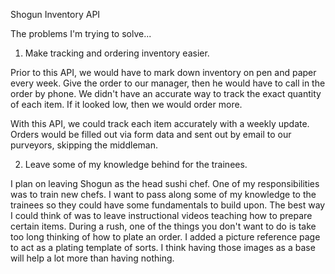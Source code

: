 Shogun Inventory API

The problems I'm trying to solve...

1. Make tracking and ordering inventory easier.

Prior to this API, we would have to mark down inventory on pen and paper every week.
Give the order to our manager, then he would have to call in the order by phone. 
We didn't have an accurate way to track the exact quantity of each item.
If it looked low, then we would order more.

With this API, we could track each item accurately with a weekly update.
Orders would be filled out via form data and sent out by email to our purveyors, skipping the middleman.

2. Leave some of my knowledge behind for the trainees.

I plan on leaving Shogun as the head sushi chef. One of my responsibilities was to train new chefs.
I want to pass along some of my knowledge to the trainees so they could have some fundamentals to build upon. 
The best way I could think of was to leave instructional videos teaching how to prepare certain items. 
During a rush, one of the things you don't want to do is take too long thinking of how to plate an order.
I added a picture reference page to act as a plating template of sorts. 
I think having those images as a base will help a lot more than having nothing.
